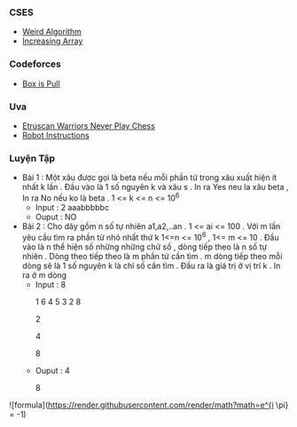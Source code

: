 ### CSES
  - [Weird Algorithm](https://cses.fi/problemset/task/1068)
  - [Increasing Array](https://cses.fi/problemset/task/1094)
### Codeforces
  - [Box is Pull](https://codeforces.com/problemset/problem/1428/A)
### Uva
  - [Etruscan Warriors Never Play Chess](https://onlinejudge.org/index.php?option=com_onlinejudge&Itemid=8&category=24&page=show_problem&problem=2661)
  - [Robot Instructions](https://onlinejudge.org/index.php?option=com_onlinejudge&Itemid=8&category=24&page=show_problem&problem=3947)
### Luyện Tập
  - Bài 1 : Một xâu  được gọi là beta nếu mỗi phần tử trong xâu xuất hiện ít nhất k lần . Đầu vào là 1 số nguyên k và xâu s . In ra Yes neu la xâu beta , In ra No nếu ko là beta .    1 <= k  <= n <= 10<sup>6</sup> 
      - Input : 2 aaabbbbbc
      - Ouput : NO
  - Bài 2 : Cho dãy gồm n số tự nhiên a1,a2,..an . 1  <= ai <= 100 . Với m lần yêu cầu tìm ra phần tử nhỏ nhất thứ k 1<=n <= 10<sup>6</sup> ,  1<= m <= 10 . Đầu vào là n thể hiện số những những chữ số , dòng tiếp theo là n số tự nhiên . Dòng theo tiếp theo là m phần tử cần tìm . m dòng tiếp theo mỗi dòng sẽ là 1 số nguyên k  là chỉ số cần tìm . 
  Đầu ra là giá trị ở vị trí k . In ra ở m dòng 
      - Input : 8 </p>
                1 6 4 5 3 2 8 </p>
                2 </p>
                4 </p>
                8 </p>
      - Ouput : 4 </p>
                8 </p>

![formula](https://render.githubusercontent.com/render/math?math=e^{i \pi} = -1)
